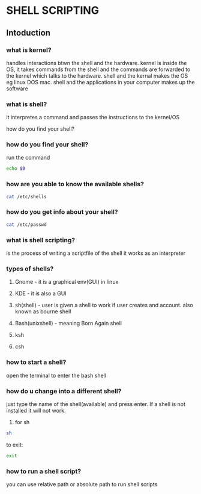 # __SHELL SCRIPTING__
## Intoduction

### __what is kernel?__
handles interactions btwn the shell and the hardware.
kernel is inside the OS, it takes commands from the shell and
the commands are forwarded to the kernel which talks to the hardware. shell and the kernal makes the  OS eg linux DOS mac. shell and the applications in your computer makes up the software

### __what is shell?__
it interpretes a command and passes the instructions to the kernel/OS

how do you find your shell?
### __how do you find your shell?__
run the command
```bash
echo $0
```

### __how are you able to know the available shells?__
```bash
cat /etc/shells
```
### __how do you get info about your shell?__
```bash
cat /etc/passwd
```

### __what is shell scripting?__
is the process of writing a scriptfile of the shell
it works as an interpreter


### __types of shells?__
1. Gnome - it is a graphical env(GUI) in linux

1. KDE - it is also a GUI

1. sh(shell) - user is given a shell to work if user creates and account. also known as bourne shell

1. Bash(unixshell) - meaning Born Again shell
1. ksh 
1. csh


### __how to start a shell?__
open the terminal to enter the bash shell

### __how do u change into a different shell?__
just type the name of the shell(available) and press enter. If a shell is not installed it will not work.
1. for sh
```bash
sh
```
to exit:
```bash
exit
```

### __how to run a shell script?__
you can use relative path or absolute path to run shell scripts
